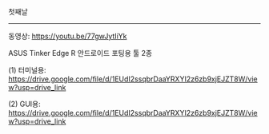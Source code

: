 첫째날

***

동영상: https://youtu.be/77gwJytIiYk

ASUS Tinker Edge R 안드로이드 포팅용 툴 2종

(1) 터미널용: https://drive.google.com/file/d/1EUdI2ssqbrDaaYRXYI2z6zb9xjEJZT8W/view?usp=drive_link

(2) GUI용: https://drive.google.com/file/d/1EUdI2ssqbrDaaYRXYI2z6zb9xjEJZT8W/view?usp=drive_link
